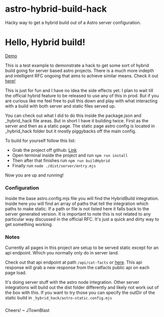 # astro-hybrid-build-hack
Hacky way to get a hybrid build out of a Astro server configuration.

Hello, Hybrid build!
====================

<a href="https://astro-hybrid.jtownblast.com/">Demo</a>


This is a test example to demonstrate a hack to get some sort of hybrid build going for server based astro projects. There is a much more indepth and intelligent RFC ongoing that aims to achieve similar means. Check it out [here!](https://github.com/withastro/rfcs/pull/362)

This is just for fun and I have no idea the side effects yet. I plan to wait till the official hybrid feature to be released to use any of this in prod. But if you are curious like me feel free to pull this down and play with what interacting with a build with both server and static files served up.

You can check out what I did to do this inside the package.json and \_hybrid\_hack file areas. But in short I have it building twice. First as the server and then as a static page. The static page astro config is located in \_hybrid\_hack folder but it mostly piggybacks off the main config.

To build for yourself follow this list:

*   Grab the project off github: [Link](https://github.com/JTBroad/astro-hybrid-build-hack)
*   Open terminal inside the project and run `npm run install`
*   Then after that finishes run `npm run buildHybrid`
*   Finally run `node ./dist/server/entry.mjs`

Now you are up and running!

### Configuration

Inside the base astro.config.mjs file you will find the HybridBuild integration. Inside here you will find an array of paths that tell the integration which paths to make static. If a path or file is not listed here it falls back to the server generated version. It is important to note this is not related to any particular way discussed in the official RFC. It's just a quick and dirty way to get something working.

### Notes

Currently all pages in this project are setup to be served static except for an api endpoint. Which you normally only do in server land.

Check out that api endpoint at path `/api/cat-facts` or [here](https://astro-hybrid.jtownblast.com/api/cat-facts). This api response will grab a new response from the catfacts public api on each page load.

It's doing server stuff with the astro node integration. Other server integrations will build out the dist folder differently and likely not work out of the box with this. If you want to try those you can specify the outDir of the static build in `_hybrid_hack/astro-static.config.mjs`

##### 

Cheers! ~ JTownBlast
